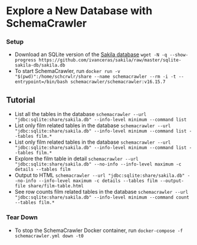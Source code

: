 <!-- markdownlint-disable MD024 -->
# Explore a New Database with SchemaCrawler

### Setup

- Download an SQLite version of the [Sakila database](https://dev.mysql.com/doc/sakila/en/)
  `wget -N -q --show-progress https://github.com/ivanceras/sakila/raw/master/sqlite-sakila-db/sakila.db`
- To start SchemaCrawler, run
  `docker run -v "$(pwd)":/home/schcrwlr/share --name schemacrawler --rm -i -t --entrypoint=/bin/bash schemacrawler/schemacrawler:v16.15.7`


## Tutorial

- List all the tables in the database
  `schemacrawler --url "jdbc:sqlite:share/sakila.db" --info-level minimum --command list`
- List only film related tables in the database
  `schemacrawler --url "jdbc:sqlite:share/sakila.db" --info-level minimum --command list --tables film.*`
- List only film related tables in the database
  `schemacrawler --url "jdbc:sqlite:share/sakila.db" --info-level minimum --command list --tables film.*`
- Explore the film table in detail
  `schemacrawler --url "jdbc:sqlite:share/sakila.db" --no-info --info-level maximum -c details --tables film`
- Output to HTML
  `schemacrawler --url "jdbc:sqlite:share/sakila.db" --no-info --info-level maximum -c details --tables film --output-file share/film-table.html`
- See row counts film related tables in the database
  `schemacrawler --url "jdbc:sqlite:share/sakila.db" --info-level minimum --command count --tables film.*`


### Tear Down

- To stop the SchemaCrawler Docker container, run
  `docker-compose -f schemacrawler.yml down -t0`
